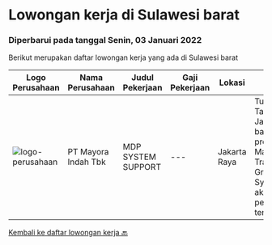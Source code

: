 
  # Lowongan kerja di Sulawesi barat

  ### Diperbarui pada tanggal Senin, 03 Januari 2022

  Berikut merupakan daftar lowongan kerja yang ada di Sulawesi barat

  |Logo Perusahaan | Nama Perusahaan | Judul Pekerjaan | Gaji Pekerjaan | Lokasi | Deskripsi | Tanggal diunggah | Pranala |
  | -------------- | --------------- | --------------- | --------- | --------- | -------------- | ------- | ----------- |
  |![logo-perusahaan](https://image-service-cdn.seek.com.au/d13070d1fdebb9079cf49bd722fada945102079e/ee4dce1061f3f616224767ad58cb2fc751b8d2dc)|PT Mayora Indah Tbk|MDP SYSTEM SUPPORT|---|Jakarta Raya|Tugas &amp; Tanggung Jawab:  Sebagai bagian dalam program Management Trainee Mayora Group, MDP System Support akan melakukan pekerjaan yang terkait...|Selasa, 14 Desember 2021|https://www.jobstreet.co.id/id/job/mdp-system-support-3721551?token=0~23714cff-73c1-4fbd-b67c-d012213ec88a&sectionRank=1&jobId=jobstreet-id-job-3721551|


  [Kembali ke daftar lowongan kerja 🔙](../README.md#daftar-lowongan-kerja)
  
